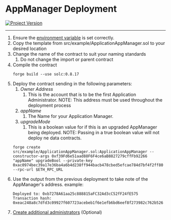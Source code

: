 # AppManager Deployment
[![Project Version][version-image]][version-url]

---

1. Ensure the [environment variable][environment-url] is set correctly.
2. Copy the template from src/example/ApplicationAppManager.sol to your desired location
3. Change the name of the contract to suit your naming standards
    1. Do not change the import or parent contract
4. Compile the contract
   ````
   forge build --use solc:0.8.17

   ````
5. Deploy the contract sending in the following parameters:
    1. _Owner Address_
       1. This is the account that is to be the first Application Administrator. NOTE: This address must be used throughout the deployment process
    2. _appName_
       1. The Name for your Application Manager. 
    3. _upgradeMode_
       1. This is a boolean value for if this is an upgraded AppManager being deployed. NOTE: Passing in a true boolean value will not deploy ne data contracts. 
    ````
    forge create src/example/ApplicationAppManager.sol:ApplicationAppManager --constructor-args 0xf39Fd6e51aad88F6F4ce6aB8827279cffFb92266 "appName" upgradeBool --private-key 0xac0974bec39a17e36ba4a6b4d238ff944bacb478cbed5efcae784d7bf4f2ff80 --rpc-url $ETH_RPC_URL

    ````
6. Use the output from the previous deployment to take note of the AppManager's address.
    example:
    ````
    Deployed to: 0xb7278A61aa25c888815aFC32Ad3cC52fF24fE575
    Transaction hash: 0xeac248a8c7dfd3c09927f607723acebeb1f6e1efb6bd6eef8f273982c762b526
    ````
7. [Create additional administrators][createAdminRole-url] (Optional)
   


<!-- These are the body links -->
[createAdminRole-url]: ../permissions/ADMIN-CONFIG.md
[deploymentDirectory-url]: ./DEPLOYMENT-DIRECTORY.md
[environment-url]: ./SET-ENVIRONMENT.md



<!-- These are the header links -->
[version-image]: https://img.shields.io/badge/Version-1.0.0-brightgreen?style=for-the-badge&logo=appveyor
[version-url]: https://github.com/thrackle-io/Tron